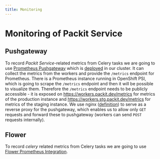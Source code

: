 ```yaml
---
title: Monitoring
---
```


# Monitoring of Packit Service

## Pushgateway

To record _Packit Service_-related metrics from Celery tasks we are going to use
[Prometheus Pushgateway](https://github.com/prometheus/pushgateway) which is
[deployed](https://github.com/packit/deployment/blob/main/openshift/pushgateway.yml.j2) in our cluster.
It can collect the metrics from the workers and provide the `/metrics` endpoint for Prometheus.
There is a Prometheus instance running in OpenShift PSI, which is going to
scrape the `/metrics` endpoint and then it will be possible
to visualize them. Therefore the `/metrics` endpoint needs to be publicly
accessible - it is exposed on https://workers.packit.dev/metrics for metrics
of the production instance and https://workers.stg.packit.dev/metrics
for metrics of the staging instance.
We use nginx ([definition](https://github.com/packit/deployment/blob/main/openshift/nginx.yml.j2)) to serve as a reverse
proxy for the pushgateway, which enables us to allow only `GET` requests and
forward these to pushgateway (workers can send `POST` requests internally).

## Flower

To record _celery_ related metrics from Celery tasks we are going to use
[Flower Prometheus Integration](http://mher.github.io/flower/prometheus-integration.html#prometheus-integration).
